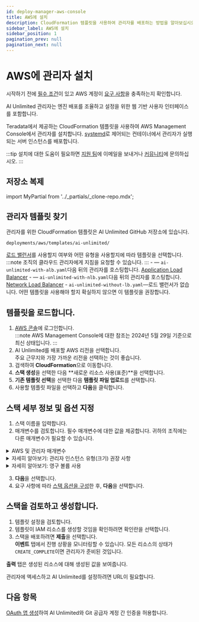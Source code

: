 ```yaml
---
id: deploy-manager-aws-console
title: AWS에 설치
description: CloudFormation 템플릿을 사용하여 관리자를 배포하는 방법을 알아보십시오.
sidebar_label: AWS에 설치
sidebar_position: 1
pagination_prev: null
pagination_next: null
---
```


# AWS에 관리자 설치

시작하기 전에 [필수 조건](./index.md#prerequisites)이 있고 AWS 계정이 [요구 사항](../resources/aws-requirements.md)을 충족하는지 확인합니다.

AI Unlimited 관리자는 엔진 배포를 조율하고 설정을 위한 웹 기반 사용자 인터페이스를 포함합니다. 

Teradata에서 제공하는 CloudFormation 템플릿을 사용하여 AWS Management Console에서 관리자를 설치합니다. [systemd](../glossary.md#systemd)로 제어되는 컨테이너에서 관리자가 실행되는 서버 인스턴스를 배포합니다.

:::tip
설치에 대한 도움이 필요하면 <a href="mailto:aiunlimited.support@Teradata.com">지원 팀</a>에 이메일을 보내거나 [커뮤니티](https://support.teradata.com/community?id=community_forum&sys_id=b0aba91597c329d0e6d2bd8c1253affa)에 문의하십시오.
:::


## 저장소 복제

import MyPartial from '../_partials/_clone-repo.mdx';

<MyPartial />


## 관리자 템플릿 찾기

관리자를 위한 CloudFormation 템플릿은 AI Unlimited GitHub 저장소에 있습니다.

`deployments/aws/templates/ai-unlimited/`

[로드 밸런서](../glossary.md#load-balancer)를 사용할지 여부와 어떤 유형을 사용할지에 따라 템플릿을 선택합니다.
:::note
조직의 클라우드 관리자에게 지침을 요청할 수 있습니다.
:::
    \- — `ai-unlimited-with-alb.yaml`다음 뒤의 관리자를 호스팅합니다. [Application Load Balancer](../glossary.md#application-load-balancer)
    \- — `ai-unlimited-with-nlb.yaml`다음 뒤의 관리자를 호스팅합니다. [Network Load Balancer](../glossary.md#network-load-balancer)
    \- `ai-unlimited-without-lb.yaml`—로드 밸런서가 없습니다. 어떤 템플릿을 사용해야 할지 확실하지 않으면 이 템플릿을 권장합니다.


## 템플릿을 로드합니다.	

1. [AWS 콘솔](https://aws.amazon.com)에 로그인합니다.<br />
   :::note
   AWS Management Console에 대한 참조는 2024년 5월 29일 기준으로 최신 상태입니다.
   ::: 
2. AI Unlimited를 배포할 AWS 리전을 선택합니다.<br />
주요 근무지와 가장 가까운 리전을 선택하는 것이 좋습니다.
3. 검색하여 **CloudFormation**으로 이동합니다.
4. **스택 생성**을 선택한 다음 **새로운 리소스 사용(표준)**을 선택합니다.
5. **기존 템플릿 선택**을 선택한 다음 **템플릿 파일 업로드**를 선택합니다.
6. 사용할 템플릿 파일을 선택하고 **다음**을 클릭합니다.  

<a id="aws-parms"></a>


## 스택 세부 정보 및 옵션 지정

1. 스택 이름을 입력합니다.
2. 매개변수를 검토합니다. 필수 매개변수에 대한 값을 제공합니다. 귀하의 조직에는 다른 매개변수가 필요할 수 있습니다.<br/>

<details>

<summary>AWS 및 관리자 매개변수</summary>

 각 템플릿의 매개변수는 다양합니다. 콘솔에서 볼 수 없는 매개변수가 여기에 표시될 수 있습니다.
 
| 매개변수 | 설명 | 노트 | 
|---------|-------------|-----------|
| Stack name	| 스택 목록에서 AI Unlimited 스택을 찾는 데 도움이 되는 식별자입니다. |필수 사항<br/>기본값: NA<br/> 이름에는 영숫자 문자(대소문자 구분)와 하이픈만 포함될 수 있습니다. 알파벳 문자로 시작해야 하며 128자를 넘을 수 없습니다.| | 이름에는 영숫자 문자(대소문자 구분)와 하이픈만 포함될 수 있습니다. 알파벳 문자로 시작해야 하며 128자를 넘을 수 없습니다.|
|AiUnlimitedName| AI Unlimited 인스턴스의 이름입니다. |필수 사항(기본값 제공)<br/>기본값: ai-unlimited<br/>이름에는 영숫자 문자(대소문자 구분)와 하이픈만 포함될 수 있습니다. 알파벳 문자로 시작해야 하며 20자를 넘을 수 없습니다.|
| InstanceType | 관리자의 EC2 인스턴스 유형입니다. |필수 사항(기본값 제공)<br/>기본값: t3.micro<br/> **중요**: 인스턴스 크기가 적절하지 않으면 엔진 배포 및 일시 중단이 실패할 수 있으며 더 큰 인스턴스에 관리자를 다시 설치해야 합니다.  매개변수 섹션 아래의 *자세히 알아보기: 관리자 인스턴스 유형(크기) 권장 사항*을 참조하십시오. |
| RootVolumeSize | 인스턴스에 연결하려는 루트 디스크의 크기(GB)입니다. | 필수 사항(기본값 제공)<br/>기본값: 20<br/>8~1000 사이의 값을 지원합니다. |
| TerminationProtection | 인스턴스 종료 보호를 활성화합니다. |필수 사항(기본값 제공)<br/>기본값: false |
|IamRole | CloudFormation에서 새로운 IAM 역할을 만들어야 하는지 아니면 기존 역할을 사용해야 하는지 지정합니다. |필수 사항(기본값 제공)<br/>기본값: 신규<br/>지원되는 옵션은 다음과 같습니다. 신규 또는 기존 |
|IamRoleName | 인스턴스에 할당할 IAM 역할의 이름으로, 기존 IAM 역할이거나 새로 만든 역할일 수 있습니다. |선택 사항(기본값 제공)<br/>기본값: ai-unlimited-iam-role<br/>새 IAM 역할의 이름을 지정하는 경우 CloudFormation에 CAPABILITY_NAMED_IAM 기능이 필요합니다. 자동 생성된 이름을 사용하려면 이 값을 비워 둡니다. |
|IamPermissionsBoundary	| 인스턴스에 할당된 IAM 역할과 연결할 IAM 권한 경계의 ARN입니다. |선택 사항<br/>기본값: NA |
|AvailabilityZone | 인스턴스를 배포할 가용성 영역입니다. |필수 사항<br/>기본값: NA<br/>값은 서브넷, 기존 볼륨의 영역과 일치해야 하며 인스턴스 유형은 선택한 영역에서 사용할 수 있어야 합니다. |
|LoadBalancerScheme	|로드 밸런서를 사용하는 경우 이 필드는 인스턴스에 인터넷에서 액세스할 수 있는지 아니면 VPC 내에서만 액세스할 수 있는지 여부를 지정합니다.	|선택 사항(기본값 제공)<br/>기본값: Internet-facing<br/>Internet-facing 로드 밸런서의 DNS 이름은 노드의 공용 IP 주소로 공개적으로 확인 가능합니다. 따라서 Internet-facing 로드 밸런서는 인터넷을 통해 클라이언트의 요청을 라우팅할 수 있습니다.<br/>내부 로드 밸런서의 노드에는 개인 IP 주소만 있습니다. 내부 로드 밸런서의 DNS 이름은 노드의 개인 IP 주소로 공개적으로 확인 가능합니다. 따라서 내부 로드 밸런서는 로드 밸런서의 VPC에 액세스할 수 있는 클라이언트의 요청을 라우팅할 수 있습니다.|
|LoadBalancerSubnetOne | 로드 밸런서가 호스팅되는 서브넷. 서브넷은 로드 밸런서 가용성 영역, IP 주소 및 엔드포인트를 결정합니다. |선택 사항(기본값 제공)<br/>기본값: NA<br/>NLB(Network Load Balancer)를 생성하려면 최소한 하나의 사용 가능한 서브넷을 정의해야 하며 ALB(Application Load Balancer)의 경우 두 개의 서브넷을 정의해야 합니다.|
| LoadBalancerSubnetTwo| 로드 밸런서가 호스팅되는 서브넷입니다. |선택 사항. 이 옵션은 ALB가 있는 템플릿에서만 사용할 수 있습니다.<br/>기본값: NA<br/>|이 서브넷은 첫 번째로 선택한 서브넷과 다른 가용성 영역에 있어야 합니다.|
|HostedZoneID | 호스팅 영역을 생성할 때 Amazon Route 53이 해당 호스팅 영역에 할당한 ID입니다.|선택 사항<br/>기본값: NA<br/>각 호스팅 영역은 도메인 이름 또는 하위 도메인에 해당합니다. 호스팅 영역은 DNS 레코드의 컨테이너로, 레코드가 있는 IP 주소로 가리키는 것과 같이 도메인과 상호 작용하는 방식을 구성할 수 있습니다.<br/>AWS 콘솔에서 **Route 53** &gt; **호스팅 영역**으로 이동합니다. 등록된 도메인 이름과 해당 호스팅 영역 ID를 찾습니다.|
|DnsName| 도메인 이름입니다. 공용 호스팅 영역의 경우, 이는 DNS 등록 기관에 등록한 이름입니다. |선택 사항<br/>기본값: NA<br/>a-z, 0-9 및 -(하이픈) 이외의 문자를 지정하는 방법과 국제화된 도메인 이름을 지정하는 방법에 대한 자세한 내용은 [호스팅 영역 만들기](https://docs.aws.amazon.com/Route53/latest/APIReference/API_CreateHostedZone.html)를 참조하십시오.|
|Private	|서비스가 공용 IP가 없는 개인 네트워크에 배포되는지 여부를 지정합니다.|필수 사항<br/>기본값: false <br/>관리자가 있는 서브넷에서 `공용 IPv4 주소 자동 할당 활성화` 옵션을 선택했는지 확인합니다. 이 옵션을 선택하지 않으면 설치가 실패할 수 있습니다.|
|Session	|AWS Session Manager를 사용하여 인스턴스에 액세스할 수 있는지 여부를 지정합니다.|필수 사항<br/>기본값: false |
|Vpc		|인스턴스를 배포할 네트워크입니다.|필수 사항<br/>기본값: NA|
|Subnet	|인스턴스를 배포하려는 하위 네트워크입니다.|필수 사항<br/>기본값: NA<br/>서브넷은 선택한 가용성 영역에 있어야 합니다.|
|KeyName		|인스턴스가 시작된 후 인스턴스에 안전하게 연결할 수 있는 공용/개인 키 쌍입니다. AWS 계정을 만들 때 선호하는 리전에서 만드는 키 쌍입니다.|선택 사항<br/>기본값: NA<br/>SSH 키를 포함하지 않으려면 이 필드를 비워둡니다.|
|AccessCIDR	|인스턴스에 액세스할 수 있는 CIDR IP 주소 범위입니다. |선택 사항<br/>기본값: NA<br/>이 값을 신뢰할 수 있는 IP 범위로 설정하는 것이 좋습니다. 사용자 지정 보안 그룹 수신 규칙을 만들지 않는 한 AccessCIDR, PrefixList 또는 SecurityGroup 중 하나 이상을 정의하여 인바운드 트래픽을 허용합니다.|
|PrefixList	|인스턴스와 통신하는 데 사용할 수 있는 접두사 목록입니다. 동일한 정책 시행이 필요한 IP 주소 범위 세트를 정의하는 CIDR 블록의 컬렉션입니다.|선택 사항<br/>기본값: NA<br/>사용자 지정 보안 그룹 수신 규칙을 만들지 않는 한 인바운드 트래픽을 허용하려면 AccessCIDR, PrefixList 또는 SecurityGroup 중 하나 이상을 정의합니다. ID가 아닌 접두사 목록 이름을 입력해야 합니다.|
|SecurityGroup	|인스턴스에 대한 인바운드 및 아웃바운드 트래픽을 제어하는 가상 방화벽입니다. |선택 사항<br/>기본값: NA<br/>인스턴스에 액세스할 수 있는 프로토콜, 포트 및 IP 주소 또는 CIDR 블록을 지정하는 규칙 세트로 구현됩니다. 사용자 지정 보안 그룹 수신 규칙을 만들지 않는 한 AccessCIDR, PrefixList 또는 SecurityGroup 중 하나 이상을 정의하여 인바운드 트래픽을 허용합니다.|
|AIUnlimitedHttpPort		|AI Unlimited UI에 액세스하는 포트입니다.|필수 사항(기본값 제공)<br/>기본값: 3000|
|AIUnlimitedGrpcPort		|AI Unlimited API에 액세스하는 포트입니다.|필수 사항(기본값 제공)<br/>기본값: 3282|
|AIUnlimitedVersion		|배포하려는 AI Unlimited 버전입니다.|필수 사항(기본값 제공)<br/>기본값: 최신<br/>값은 컨테이너 버전 태그입니다.|
|UsePersistentVolume|데이터를 저장하기 위해 새 영구 볼륨을 사용할지 기존 영구 볼륨을 사용할지 지정합니다. 매개변수 섹션 아래의 *자세히 알아보기: 영구 볼륨 사용*을 참조하십시오. |선택 사항(기본값 제공)<br/>기본값: 신규<br/>지원되는 옵션은 사용 사례에 따라 새 영구 볼륨 또는 기존 영구 볼륨입니다.|
|PersistentVolumeSize	|인스턴스에 연결하는 영구 볼륨의 크기(GB)입니다.|필수 사항(기본값 제공)<br/>기본값: 20<br/>8~1000 사이의 값을 지원합니다. |
|ExistingPersistentVolumeId		|인스턴스에 연결하는 기존 영구 볼륨의 ID입니다. |UsePersistentVolume이 기존으로 설정된 경우 필수 사항.<br/>기본값: NA<br/>영구 볼륨은 AI Unlimited 인스턴스와 동일한 가용성 영역에 있어야 합니다.|
|PersistentVolume<br/>DeletionPolicy		|CloudFormation 배포를 삭제할 때의 영구 볼륨 동작입니다.|필수 사항(기본값 제공)|삭제 <br/>기본값: 유지 <br/>지원되는 옵션은 다음과 같습니다. 삭제, 유지, RetainExceptOnCreate 및 스냅샷.|
|LatestAmiId	|AMI의 최신 버전을 가리키는 이미지의 ID입니다. 이 값은 SSM 조회에 사용됩니다.|필수 사항(기본값 제공)<br/>기본값: NA<br/>이 배포에서는 사용 가능한 최신 ami-amazon-linux-latest/amzn2-ami-hvm-x86_64-gp2 이미지를 사용합니다.<br/>**중요**: 이 값을 변경하면 스택이 손상될 수 있습니다.

</details>

<details>

<summary>자세히 알아보기: 관리자 인스턴스 유형(크기) 권장 사항</summary>

AI Unlimited 유료 공용 미리보기의 경우, 동시 엔진 배포 및 일시 중단 작업의 양을 기준으로 이러한 t3 인스턴스 유형을 권장합니다. 다른 사용 가능한 인스턴스 유형의 성능은 다를 수 있습니다.

| 인스턴스 유형 | 동시 작업 |
|---------|-------------|
|t3.micro |1 |
|t3.small |최대 5개 |
|t3.medium |최대 10개 |
|t3.large |최대 20개 |
|t3.xlarge |21개 이상 

AI Unlimited가 일반에 출시되면 동시성이 높아질 것입니다.

</details>

<details>

<summary>자세히 알아보기: 영구 볼륨 사용</summary>

관리자 인스턴스는 컨테이너에서 실행되고 인스턴스의 루트 볼륨에 있는 데이터베이스에 구성 데이터를 저장합니다. 인스턴스를 종료, 다시 시작 또는 스냅샷하고 다시 시작해도 이 데이터가 유지됩니다. 

영구 볼륨은 컨테이너화된 애플리케이션의 데이터를 해당 애플리케이션이 실행되는 컨테이너, 포드 또는 노드의 수명을 넘어 저장합니다. 


**영구 볼륨 없음**

컨테이너, 포드 또는 노드가 충돌하거나 종료되면 관리자의 구성 데이터를 잃게 됩니다. 새로운 관리자 인스턴스를 배포할 수 있지만 손실된 인스턴스와 동일한 상태로는 배포할 수 없습니다.


**영구 볼륨 사용**

컨테이너, 포드 또는 노드가 충돌하거나 종료되고 관리자의 구성 데이터가 영구 볼륨에 저장된 경우 손실된 관리자 인스턴스와 동일한 구성을 갖는 새 관리자 인스턴스를 배포할 수 있습니다.


**예**

1. 관리자를 배포하고 다음 매개변수를 포함합니다.
   - `UsePersistentVolume`: **신규**
   - `PersistentVolumeDeletionPolicy`: **유지**
2. 스택을 생성한 후 **출력** 탭에서 `volume-id`를 기록해 둡니다.
3. AI Unlimited를 사용합니다.
4. 관리자 인스턴스가 손실된 경우 관리자를 다시 배포하고 다음 매개변수를 포함합니다.
   - `UsePersistentVolume`: **신규**
   - `PersistentVolumeDeletionPolicy`: **유지** 
   - `ExistingPersistentVolumeId`: 2단계에서 기록한 값
   
 새로운 관리자 인스턴스는 손실된 관리자 인스턴스와 동일한 구성을 갖습니다.

</details>


3. **다음**을 선택합니다.
4. 요구 사항에 따라 [스택 옵션을 구성](https://docs.aws.amazon.com/AWSCloudFormation/latest/UserGuide/cfn-console-add-tags.html)한 후, **다음**을 선택합니다. 


## 스택을 검토하고 생성합니다.

1. 템플릿 설정을 검토합니다. 
2. 템플릿이 IAM 리소스를 생성할 것임을 확인하려면 확인란을 선택합니다. 
3. 스택을 배포하려면 **제출**을 선택합니다.<br />
**이벤트** 탭에서 진행 상황을 모니터링할 수 있습니다. 모든 리소스의 상태가 `CREATE_COMPLETE`이면 관리자가 준비된 것입니다. 

**출력** 탭은 생성된 리소스에 대해 생성된 값을 보여줍니다.

관리자에 액세스하고 AI Unlimited를 설정하려면 URL이 필요합니다.


## 다음 항목

[OAuth 앱 생성](../resources/create-oauth-app.md)하여 AI Unlimited와 Git 공급자 계정 간 인증을 허용합니다.



